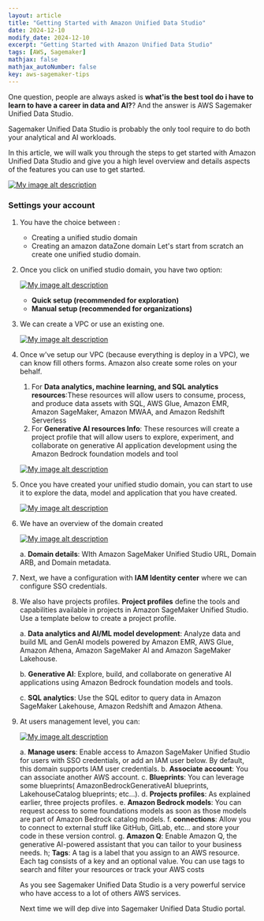 ```yaml
---
layout: article
title: "Getting Started with Amazon Unified Data Studio"
date: 2024-12-10
modify_date: 2024-12-10
excerpt: "Getting Started with Amazon Unified Data Studio"
tags: [AWS, Sagemaker]
mathjax: false
mathjax_autoNumber: false
key: aws-sagemaker-tips
---
```


One question, people are always asked is **what'is the best tool do i have to learn to have a career in data and AI?**? And the answer is AWS Sagemaker Unified Data Studio.

Sagemaker Unified Data Studio is probably the only tool require to do both your analytical and AI workloads.

In this article, we will walk you through the steps to get started with Amazon Unified Data Studio and give you a high level overview and details aspects of the features you can use to get started.

[![My image alt description](/blog/assets/images/posts-img/unified-studio/01.jpg)](/blog/assets/images/posts-img/unified-studio/01.jpg)

### Settings your account

1. You have the choice between :

   * Creating a unified studio domain
   * Creating an amazon dataZone domain
Let's start from scratch an create one unified studio domain.

2. Once you click on unified studio domain, you have two option:

    [![My image alt description](/blog/assets/images/posts-img/unified-studio/04.jpg)](/blog/assets/images/posts-img/unified-studio/04.jpg)

   * **Quick setup (recommended for exploration)**
   * **Manual setup (recommended for organizations)**

3. We can create a VPC or use an existing one.

    [![My image alt description](/blog/assets/images/posts-img/unified-studio/05.jpg)](/blog/assets/images/posts-img/unified-studio/05.jpg)

4. Once w've setup our VPC (because everything is deploy in a VPC), we can know fill others forms. Amazon also create some roles on your behalf.
   1. For **Data analytics, machine learning, and SQL analytics resources**:These resources will allow users to consume, process, and produce data assets with SQL, AWS Glue, Amazon EMR, Amazon SageMaker, Amazon MWAA, and Amazon Redshift Serverless
   2. For **Generative AI resources Info**: These resources will create a project profile that will allow users to explore, experiment, and collaborate on generative AI application development using the Amazon Bedrock foundation models and tool

    [![My image alt description](/blog/assets/images/posts-img/unified-studio/06_.jpg)](/blog/assets/images/posts-img/unified-studio/06_.jpg)

5. Once you have created your unified studio domain, you can start to use it to explore the data, model and application that you have created.

    [![My image alt description](/blog/assets/images/posts-img/unified-studio/07.jpg)](/blog/assets/images/posts-img/unified-studio/07.jpg)

6. We have an overview of the domain created

    [![My image alt description](/blog/assets/images/posts-img/unified-studio/08.jpg)](/blog/assets/images/posts-img/unified-studio/08.jpg)

    a. **Domain details**: WIth Amazon SageMaker Unified Studio URL, Domain ARB, and Domain metadata.
  
7. Next, we have a configuration with **IAM Identity center** where we can configure SSO credentials.

8. We also have projects profiles. **Project profiles** define the tools and capabilities available in projects in Amazon SageMaker Unified Studio. Use a template below to create a project profile.

   a. **Data analytics and AI/ML model development**: Analyze data and build ML and GenAI models powered by Amazon EMR, AWS Glue, Amazon Athena, Amazon SageMaker AI and Amazon SageMaker Lakehouse.

   b. **Generative AI**: Explore, build, and collaborate on generative AI applications using Amazon Bedrock foundation models and tools.

   c. **SQL analytics**: Use the SQL editor to query data in Amazon SageMaker Lakehouse, Amazon Redshift and Amazon Athena.

9. At users management level, you can:

    [![My image alt description](/blog/assets/images/posts-img/unified-studio/09.jpg)](/blog/assets/images/posts-img/unified-studio/09.jpg)

    a. **Manage users**: Enable access to Amazon SageMaker Unified Studio for users with SSO credentials, or add an IAM user below. By default, this domain supports IAM user credentials.
    b. **Associate account**: You can associate another AWS account.
    c. **Blueprints**: You can leverage some blueprints( AmazonBedrockGenerativeAI blueprints, LakehouseCatalog blueprints; etc...).
    d. **Projects profiles**: As explained earlier, three projects profiles.
    e. **Amazon Bedrock models**: You can request access to some foundations models as soon as those models are part of Amazon Bedrock catalog models.
    f. **connections**: Allow you to connect to external stuff like GitHub, GitLab, etc... and store your code in these version control.
    g. **Amazon Q**: Enable Amazon Q, the generative AI-powered assistant that you can tailor to your business needs.
    h; **Tags**: A tag is a label that you assign to an AWS resource. Each tag consists of a key and an optional value. You can use tags to search and filter your resources or track your AWS costs

    As you see Sagemaker Unified Data Studio is a very powerful service who have access to a lot of others AWS services.

    Next time we will dep dive into Sagemaker Unified Data Studio portal.
